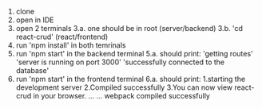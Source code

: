 1. clone
2. open in IDE
3. open 2 terminals
    3.a. one should be in root (server/backend)
    3.b. 'cd react-crud' (react/frontend)
4. run 'npm install' in both temrinals
5. run 'npm start' in the backend terminal
    5.a. should print:
     'getting routes'
     'server is running on port 3000'
     'successfully connected to the database'
6. run 'npm start' in the frontend terminal
    6.a. should print:
    1.starting the development server
    2.Compiled successfully
    3.You can now view react-crud in your browser.
            ...
            ...
    webpack compiled successfully
    